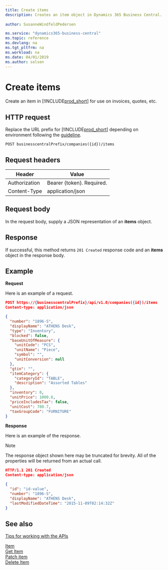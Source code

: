 ```yaml
---
title: Create items
description: Creates an item object in Dynamics 365 Business Central.
 
author: SusanneWindfeldPedersen

ms.service: "dynamics365-business-central"
ms.topic: reference
ms.devlang: na
ms.tgt_pltfrm: na
ms.workload: na
ms.date: 04/01/2019
ms.author: solsen
---
```


# Create items
Create an item in [!INCLUDE[prod_short](../../../includes/prod_short.md)] for use on invoices, quotes, etc.

## HTTP request
Replace the URL prefix for [!INCLUDE[prod_short](../../../includes/prod_short.md)] depending on environment following the [guideline](../../v1.0/endpoints-apis-for-dynamics.md).
```
POST businesscentralPrefix/companies({id})/items
```

## Request headers

|Header       |Value                    |
|-------------|-------------------------|
|Authorization|Bearer {token}. Required.|
|Content-Type |application/json         |

## Request body
In the request body, supply a JSON representation of an **items** object.

## Response
If successful, this method returns ```201 Created``` response code and an **items** object in the response body.

## Example
**Request**

Here is an example of a request.

```json
POST https://{businesscentralPrefix}/api/v1.0/companies({id})/items
Content-type: application/json

{
  "number": "1896-S",
  "displayName": "ATHENS Desk",
  "type": "Inventory",
  "blocked": false,
  "baseUnitOfMeasure": {
    "unitCode": "PCS",
    "unitName": "Piece",
    "symbol": "",
    "unitConversion": null
  },
  "gtin": "",
  "itemCategory": {
    "categoryId": "TABLE", 
    "description": "Assorted Tables"
  },
  "inventory": 0,
  "unitPrice": 1000.8,
  "priceIncludesTax": false,
  "unitCost": 780.7,
  "taxGroupCode": "FURNITURE"
} 
```

**Response**

Here is an example of the response. 

> [!NOTE]  
>   The response object shown here may be truncated for brevity. All of the properties will be returned from an actual call.

```json
HTTP/1.1 201 Created
Content-type: application/json

{
  "id": "id-value",
  "number": "1896-S",
  "displayName": "ATHENS Desk",
  "lastModifiedDateTime": "2015-11-09T02:14:32Z"
}
```

## See also
[Tips for working with the APIs](/dynamics365/business-central/dev-itpro/developer/devenv-connect-apps-tips)  
  
[Item](../resources/dynamics_item.md)  
[Get Item](../api/dynamics_item_get.md)  
[Patch item](../api/dynamics_item_update.md)  
[Delete Item](../api/dynamics_item_delete.md)  